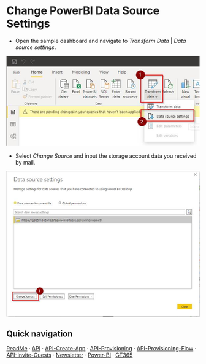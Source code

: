 # Change PowerBI Data Source Settings

- Open the sample dashboard and navigate to _Transform Data_ | _Data source settings_.

[![link](./images/powerbi-datasource-1.png)](./images/powerbi-datasource-1 "Click to enlarge")

- Select _Change Source_ and input the storage account data you received by mail.

[![link](./images/powerbi-datasource-2.png)](./images/powerbi-datasource-2 "Click to enlarge")

## Quick navigation

[ReadMe](https://github.com/delegate365/GovernanceToolkit365/) &middot; [API](./API.md) &middot; [API-Create-App](./API-create-app.md) &middot; [API-Provisioning](./API-provisioning.md) &middot; [API-Provisioning-Flow](./API-provisioning-flow.md) &middot; [API-Invite-Guests](./API-invite-guest.md) &middot; [Newsletter](./newsletter.md) &middot; [Power-BI](./power-bi.md) &middot; [GT365](https://governancetoolkit365.com/)
